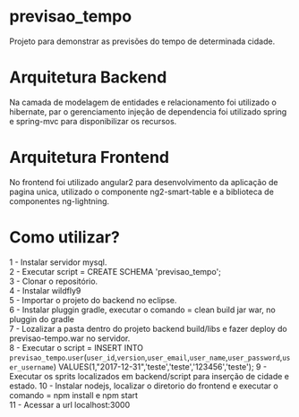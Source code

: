# previsao_tempo
Projeto para demonstrar as previsões do tempo de determinada cidade.

# Arquitetura Backend
Na camada de modelagem de entidades e relacionamento foi utilizado o hibernate, par o gerenciamento injeção de dependencia foi utilizado spring e spring-mvc para disponibilizar os recursos.
# Arquitetura Frontend
No frontend foi utilizado angular2 para desenvolvimento da aplicação de pagina unica, utilizado o componente ng2-smart-table e a biblioteca de componentes ng-lightning.

# Como utilizar?
1 - Instalar servidor mysql.<br>
2 - Executar script = CREATE SCHEMA 'previsao_tempo';<br>
3 - Clonar o repositório.<br>
4 - Instalar wildfly9<br>
5 - Importar o projeto do backend no eclipse.<br>
6 - Instalar pluggin gradle, executar o comando = clean build jar war, no pluggin do gradle<br>
7 - Lozalizar a pasta dentro do projeto backend build/libs e fazer deploy do previsao-tempo.war no servidor.<br>
8 - Executar o script = INSERT INTO `previsao_tempo`.`user`(`user_id`,`version`,`user_email`,`user_name`,`user_password`,`user_username`) VALUES(1,"2017-12-31",'teste','teste','123456','teste');
9 - Executar os sprits localizados em backend/script para inserção de cidade e estado.
10 - Instalar nodejs, localizar o diretorio do frontend e executar o comando = npm install e npm start<br>
11 - Acessar a url localhost:3000



